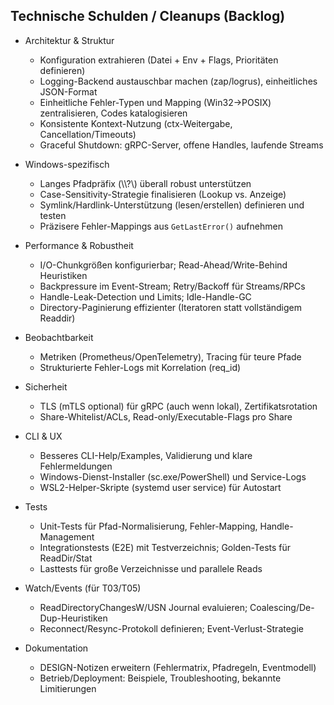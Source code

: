 ## Technische Schulden / Cleanups (Backlog)

- Architektur & Struktur
  - Konfiguration extrahieren (Datei + Env + Flags, Prioritäten definieren)
  - Logging-Backend austauschbar machen (zap/logrus), einheitliches JSON-Format
  - Einheitliche Fehler-Typen und Mapping (Win32→POSIX) zentralisieren, Codes katalogisieren
  - Konsistente Kontext-Nutzung (ctx-Weitergabe, Cancellation/Timeouts)
  - Graceful Shutdown: gRPC-Server, offene Handles, laufende Streams

- Windows-spezifisch
  - Langes Pfadpräfix (\\\\?\\) überall robust unterstützen
  - Case-Sensitivity-Strategie finalisieren (Lookup vs. Anzeige)
  - Symlink/Hardlink-Unterstützung (lesen/erstellen) definieren und testen
  - Präzisere Fehler-Mappings aus `GetLastError()` aufnehmen

- Performance & Robustheit
  - I/O-Chunkgrößen konfigurierbar; Read-Ahead/Write-Behind Heuristiken
  - Backpressure im Event-Stream; Retry/Backoff für Streams/RPCs
  - Handle-Leak-Detection und Limits; Idle-Handle-GC
  - Directory-Paginierung effizienter (Iteratoren statt vollständigem Readdir)

- Beobachtbarkeit
  - Metriken (Prometheus/OpenTelemetry), Tracing für teure Pfade
  - Strukturierte Fehler-Logs mit Korrelation (req_id)

- Sicherheit
  - TLS (mTLS optional) für gRPC (auch wenn lokal), Zertifikatsrotation
  - Share-Whitelist/ACLs, Read-only/Executable-Flags pro Share

- CLI & UX
  - Besseres CLI-Help/Examples, Validierung und klare Fehlermeldungen
  - Windows-Dienst-Installer (sc.exe/PowerShell) und Service-Logs
  - WSL2-Helper-Skripte (systemd user service) für Autostart

- Tests
  - Unit-Tests für Pfad-Normalisierung, Fehler-Mapping, Handle-Management
  - Integrationstests (E2E) mit Testverzeichnis; Golden-Tests für ReadDir/Stat
  - Lasttests für große Verzeichnisse und parallele Reads

- Watch/Events (für T03/T05)
  - ReadDirectoryChangesW/USN Journal evaluieren; Coalescing/De-Dup-Heuristiken
  - Reconnect/Resync-Protokoll definieren; Event-Verlust-Strategie

- Dokumentation
  - DESIGN-Notizen erweitern (Fehlermatrix, Pfadregeln, Eventmodell)
  - Betrieb/Deployment: Beispiele, Troubleshooting, bekannte Limitierungen


